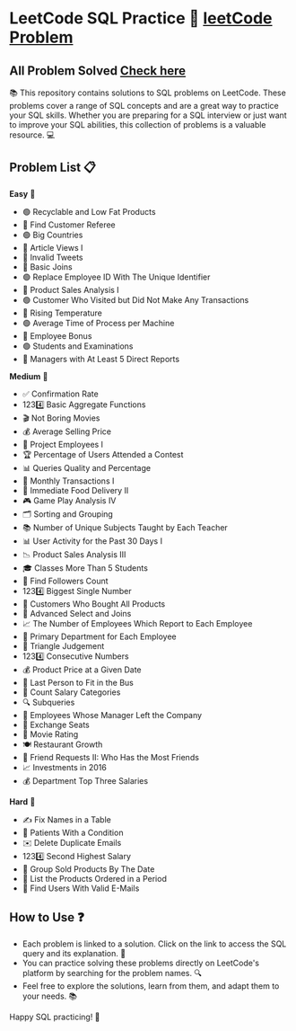 # LeetCode SQL Practice :floppy_disk:   [leetCode Problem](https://leetcode.com/studyplan/top-sql-50/)

## All Problem Solved [Check here](https://www.linkedin.com/posts/vinay-kumar860964_sql-interviewprep-dataanalysis-activity-7117196870820491264-DMj8?utm_source=share&utm_medium=member_desktop)

📚 This repository contains solutions to SQL problems on LeetCode. These problems cover a range of SQL concepts and are a great way to practice your SQL skills. Whether you are preparing for a SQL interview or just want to improve your SQL abilities, this collection of problems is a valuable resource. 💻

## Problem List :clipboard:

**Easy** :muscle:
- 🟢 Recyclable and Low Fat Products
- 🔵 Find Customer Referee
- 🟢 Big Countries
- 🔵 Article Views I
- 🔴 Invalid Tweets
- 🔵 Basic Joins
- 🟢 Replace Employee ID With The Unique Identifier
- 🔵 Product Sales Analysis I
- 🟢 Customer Who Visited but Did Not Make Any Transactions
- 🔵 Rising Temperature
- 🟢 Average Time of Process per Machine
- 🔵 Employee Bonus
- 🟢 Students and Examinations
- 🔵 Managers with At Least 5 Direct Reports

**Medium** :muscle:
- ✅ Confirmation Rate
- 1234️⃣ Basic Aggregate Functions
- 🎬 Not Boring Movies
- 💰 Average Selling Price
- 👷 Project Employees I
- 🏆 Percentage of Users Attended a Contest
- 📊 Queries Quality and Percentage
- 📅 Monthly Transactions I
- 🍕 Immediate Food Delivery II
- 🎮 Game Play Analysis IV
- 🗂️ Sorting and Grouping
- 📚 Number of Unique Subjects Taught by Each Teacher
- 📊 User Activity for the Past 30 Days I
- 📉 Product Sales Analysis III
- 🎓 Classes More Than 5 Students
- 👥 Find Followers Count
- 1234️⃣ Biggest Single Number
- 🛒 Customers Who Bought All Products
- 🔗 Advanced Select and Joins
- 📈 The Number of Employees Which Report to Each Employee
- 🏢 Primary Department for Each Employee
- 📐 Triangle Judgement
- 1234️⃣ Consecutive Numbers
- 💰 Product Price at a Given Date
- 🚌 Last Person to Fit in the Bus
- 💼 Count Salary Categories
- 🔍 Subqueries
- 🏢 Employees Whose Manager Left the Company
- 💺 Exchange Seats
- 🎥 Movie Rating
- 🍽️ Restaurant Growth
- 👥 Friend Requests II: Who Has the Most Friends
- 📈 Investments in 2016
- 💰 Department Top Three Salaries

**Hard** :muscle:
- ✍️ Fix Names in a Table
- 🏥 Patients With a Condition
- ✉️ Delete Duplicate Emails
- 1234️⃣ Second Highest Salary
- 📆 Group Sold Products By The Date
- 📆 List the Products Ordered in a Period
- 📧 Find Users With Valid E-Mails

## How to Use :question:

- Each problem is linked to a solution. Click on the link to access the SQL query and its explanation. 🔗
- You can practice solving these problems directly on LeetCode's platform by searching for the problem names. 🔍
- Feel free to explore the solutions, learn from them, and adapt them to your needs. 📚

Happy SQL practicing! 🎉
